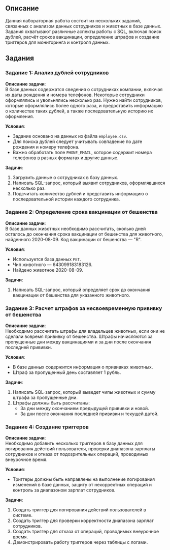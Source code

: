 ## Описание

Данная лабораторная работа состоит из нескольких заданий, связанных с анализом данных сотрудников и животных в базе данных. Задания охватывают различные аспекты работы с SQL, включая поиск дублей, расчёт сроков вакцинации, определение штрафов и создание триггеров для мониторинга и контроля данных.

## Задания

### Задание 1: Анализ дублей сотрудников

**Описание задачи**:  
В базе данных содержатся сведения о сотрудниках компании, включая их даты рождения и номера телефонов. Некоторые сотрудники оформлялись и увольнялись несколько раз. Нужно найти сотрудников, которые оформлялись более одного раза, и предоставить информацию о количестве таких дублей, а также последовательную историю их оформления.

**Условия**:  
- Задание основано на данных из файла `employee.csv`.
- Для поиска дублей следует учитывать совпадение по дате рождения и номеру телефона.
- Важно обработать поле `PHONE_EMAIL`, которое содержит номера телефонов в разных форматах и другие данные.

**Задачи**:
1. Загрузить данные о сотрудниках в базу данных.
2. Написать SQL-запрос, который выявит сотрудников, оформлявшихся несколько раз.
3. Подсчитать количество дублей и представить информацию о последовательной истории каждого сотрудника.

### Задание 2: Определение срока вакцинации от бешенства

**Описание задачи**:  
В базе данных животных необходимо рассчитать, сколько дней осталось до окончания срока вакцинации от бешенства для животного, найденного 2020-08-09. Код вакцинации от бешенства — "R".

**Условия**:  
- Используется база данных `PET`.
- Чип животного — 643099183183126.
- Найдено животное 2020-08-09.

**Задачи**:
1. Написать SQL-запрос, который определяет срок до окончания вакцинации от бешенства для указанного животного.

### Задание 3: Расчет штрафов за несвоевременную прививку от бешенства

**Описание задачи**:  
Необходимо рассчитать штрафы для владельцев животных, если они не сделали вовремя прививку от бешенства. Штрафы начисляются за пропущенные дни между вакцинациями и за дни после окончания последней прививки.

**Условия**:  
- В базе данных содержится информация о прививках животных.
- Штраф за пропущенный день составляет 1 рубль.

**Задачи**:
1. Написать SQL-запрос, который выведет чипы животных и сумму штрафа за пропущенные дни.
2. Штрафы должны быть рассчитаны:
   - За дни между окончанием предыдущей прививки и новой.
   - За дни после окончания последней прививки и текущей датой.

### Задание 4: Создание триггеров

**Описание задачи**:  
Необходимо добавить несколько триггеров в базу данных для логирования действий пользователя, проверки диапазона зарплаты сотрудников и отказа от подозрительных операций, проводимых внеурочное время.

**Условия**:  
- Триггеры должны быть направлены на выполнение логирования изменений в базе данных, защиту от некорректных операций и контроль за диапазоном зарплат сотрудников.

**Задачи**:
1. Создать триггер для логирования действий пользователей в системе.
2. Создать триггер для проверки корректности диапазона зарплат сотрудников.
3. Создать триггер для отказа от операций, проводимых внеурочное время.
4. Демонстрировать работу триггеров через таблицы с логами.
